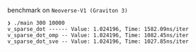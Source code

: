 benchmark on `Neoverse-V1 (Graviton 3)` 

```
❯ ./main 300 10000
v_sparse_dot ------ Value: 1.024196, Time: 1582.09ns/iter
v_sparse_dot_omp -- Value: 1.024196, Time: 1082.45ns/iter
v_sparse_dot_sve -- Value: 1.024196, Time: 1027.85ns/iter
```
